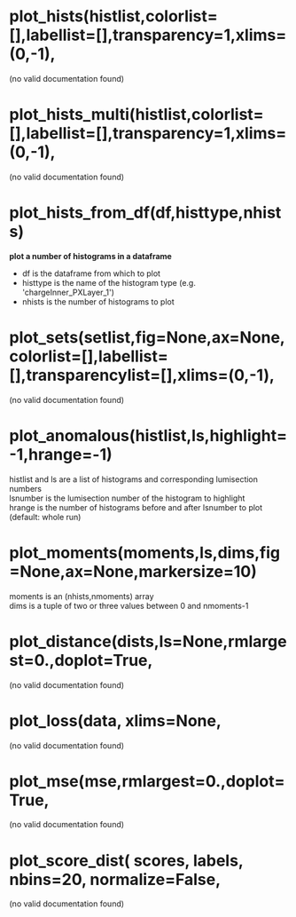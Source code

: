 # plot_hists(histlist,colorlist=[],labellist=[],transparency=1,xlims=(0,-1),  
(no valid documentation found)  
  
# plot_hists_multi(histlist,colorlist=[],labellist=[],transparency=1,xlims=(0,-1),  
(no valid documentation found)  
  
# plot_hists_from_df(df,histtype,nhists)  
**plot a number of histograms in a dataframe**  
- df is the dataframe from which to plot  
- histtype is the name of the histogram type (e.g. 'chargeInner_PXLayer_1')  
- nhists is the number of histograms to plot  
  
# plot_sets(setlist,fig=None,ax=None,colorlist=[],labellist=[],transparencylist=[],xlims=(0,-1),  
(no valid documentation found)  
  
# plot_anomalous(histlist,ls,highlight=-1,hrange=-1)  
histlist and ls are a list of histograms and corresponding lumisection numbers  
lsnumber is the lumisection number of the histogram to highlight  
hrange is the number of histograms before and after lsnumber to plot (default: whole run)  
  
# plot_moments(moments,ls,dims,fig=None,ax=None,markersize=10)  
moments is an (nhists,nmoments) array  
dims is a tuple of two or three values between 0 and nmoments-1  
  
# plot_distance(dists,ls=None,rmlargest=0.,doplot=True,  
(no valid documentation found)  
  
# plot_loss(data, xlims=None,  
(no valid documentation found)  
  
# plot_mse(mse,rmlargest=0.,doplot=True,  
(no valid documentation found)  
  
# plot_score_dist( scores, labels, nbins=20, normalize=False,  
(no valid documentation found)  
  
